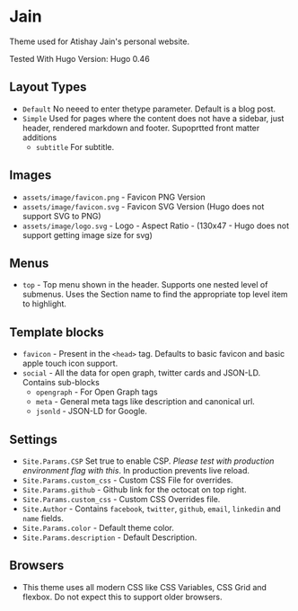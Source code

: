 Jain
=====

Theme used for Atishay Jain's personal website.

Tested With Hugo Version: Hugo 0.46

## Layout Types
* `Default` No neeed to enter thetype parameter. Default is a blog post.
* `Simple` Used for pages where the content does not have a sidebar, just header, rendered markdown and footer. Supoprtted front matter additions
    * `subtitle` For subtitle.

## Images
* `assets/image/favicon.png` - Favicon PNG Version
* `assets/image/favicon.svg` - Favicon SVG Version (Hugo does not support SVG to PNG)
* `assets/image/logo.svg` - Logo - Aspect Ratio - (130x47 - Hugo does not support getting image size for svg)

## Menus
* `top` - Top menu shown in the header. Supports one nested level of submenus. Uses the Section name to find the appropriate top level item to highlight.

## Template blocks
* `favicon` - Present in the `<head>` tag. Defaults to basic favicon and basic apple touch icon support.
* `social` - All the data for open graph, twitter cards and JSON-LD. Contains sub-blocks
    * `opengraph` - For Open Graph tags
    * `meta` - General meta tags like description and canonical url.
    * `jsonld` - JSON-LD for Google.

## Settings
* `Site.Params.CSP` Set true to enable CSP. *Please test with production environment flag with this*. In production prevents live reload.
* `Site.Params.custom_css` - Custom CSS File for overrides.
* `Site.Params.github` - Github link for the octocat on top right.
* `Site.Params.custom_css` - Custom CSS Overrides file.
* `Site.Author` - Contains `facebook`, `twitter`, `github`, `email`,  `linkedin` and `name` fields.
* `Site.Params.color` - Default theme color.
* `Site.Params.description` - Default Description.

## Browsers

* This theme uses all modern CSS like CSS Variables, CSS Grid and flexbox. Do not expect this to support older browsers.
